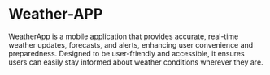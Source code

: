 # Weather-APP
WeatherApp is a mobile application that provides accurate, real-time weather updates, forecasts, and alerts, enhancing user convenience and preparedness. Designed to be user-friendly and accessible, it ensures users can easily stay informed about weather conditions wherever they are.
